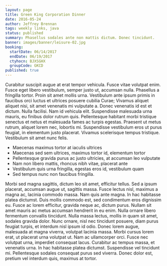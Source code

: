 ```yaml
---
layout: page
title: Green King Corporation Dinner
date: 2016-05-24
author: Jeffrey Brennan
tags: weekly links, java
status: published
summary: Phasellus sodales ante non mattis dictum. Donec tincidunt.
banner: images/banner/leisure-02.jpg
booking:
  startDate: 06/14/2017
  endDate: 06/19/2017
  ctyhocn: BJXSGHX
  groupCode: GKCD
published: true
---
```

Curabitur suscipit augue at erat tempor vehicula. Fusce vitae volutpat enim. Fusce eget libero vestibulum, semper justo ut, accumsan nulla. Phasellus a fringilla tortor. Proin sit amet mollis urna. Vestibulum ante ipsum primis in faucibus orci luctus et ultrices posuere cubilia Curae; Vivamus aliquet aliquet nisi, sit amet venenatis mi vulputate a. Donec venenatis id est et dictum.
Nulla facilisi. Nam id vehicula elit. Suspendisse malesuada urna mauris, eu finibus dolor rutrum quis. Pellentesque habitant morbi tristique senectus et netus et malesuada fames ac turpis egestas. Praesent ut metus rutrum, aliquet lorem nec, lobortis mi. Suspendisse vestibulum eros ut purus feugiat, in elementum justo placerat. Vivamus scelerisque tempus tristique. Vestibulum sit amet nunc felis.

* Maecenas maximus tortor at iaculis ultrices
* Maecenas sed sem ultrices, maximus tortor id, elementum tortor
* Pellentesque gravida purus ac justo ultricies, at accumsan leo vulputate
* Nam non libero mattis, rhoncus nibh vitae, placerat ante
* Vestibulum quis urna fringilla, egestas eros id, vestibulum quam
* Sed tempus nunc non faucibus fringilla.

Morbi sed magna sagittis, dictum leo sit amet, efficitur tellus. Sed a ipsum placerat, accumsan augue ut, sagittis massa. Fusce lectus nisl, maximus a magna ac, lacinia commodo massa. Nam quis ante magna. In hac habitasse platea dictumst. Duis mollis commodo est, sed condimentum eros dignissim eu. Fusce ac lorem efficitur, gravida neque ac, dictum purus. Nullam sit amet mauris ac metus accumsan hendrerit in eu enim.
Nulla ornare libero fermentum convallis tincidunt. Nulla massa lectus, mollis in quam sit amet, sodales gravida dolor. Nunc ornare, nisl nec tincidunt posuere, diam purus feugiat turpis, et interdum nisl ipsum id odio. Donec lorem augue, malesuada at magna viverra, volutpat lacinia massa. Morbi cursus lorem erat, ut placerat urna volutpat ut. Nam ac ullamcorper orci. Fusce nec volutpat urna, imperdiet consequat lacus. Curabitur ac tempus massa, et venenatis urna. In hac habitasse platea dictumst. Suspendisse vel tincidunt mi. Pellentesque sodales consequat purus sed viverra. Donec dolor est, pretium vel interdum quis, maximus at tortor.

